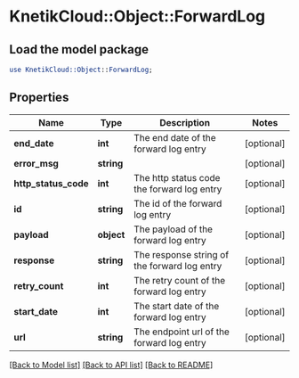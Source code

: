 # KnetikCloud::Object::ForwardLog

## Load the model package
```perl
use KnetikCloud::Object::ForwardLog;
```

## Properties
Name | Type | Description | Notes
------------ | ------------- | ------------- | -------------
**end_date** | **int** | The end date of the forward log entry | [optional] 
**error_msg** | **string** |  | [optional] 
**http_status_code** | **int** | The http status code the forward log entry | [optional] 
**id** | **string** | The id of the forward log entry | [optional] 
**payload** | **object** | The payload of the forward log entry | [optional] 
**response** | **string** | The response string of the forward log entry | [optional] 
**retry_count** | **int** | The retry count of the forward log entry | [optional] 
**start_date** | **int** | The start date of the forward log entry | [optional] 
**url** | **string** | The endpoint url of the forward log entry | [optional] 

[[Back to Model list]](../README.md#documentation-for-models) [[Back to API list]](../README.md#documentation-for-api-endpoints) [[Back to README]](../README.md)


